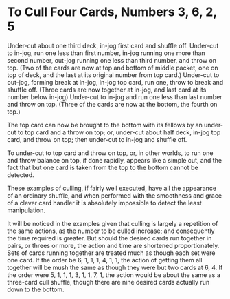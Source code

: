 # To Cull Four Cards, Numbers 3, 6, 2, 5

Under-cut about one third deck, in-jog first card and shuffle off. Under-cut to in-jog, run one less than first number, in-jog running one more than second number, out-jog running one less than third number, and throw on top. \(Two of the cards are now at top and bottom of middle packet,  one on top of deck, and the last at its original number from top card.\) Under-cut to out-jog, forming break at in-jog, in-jog top card, run one, throw to break and shuffle off. \(Three cards are now together at in-jog, and last card at its number below in-jog\) Under-cut to in-jog and run one less than last number and throw on top. \(Three of the cards are now at the bottom, the fourth on top.\)

The top card can now be brought to the bottom with its fellows by an under-cut to top card and a throw on top; or, under-cut about half deck, in-jog top card, and throw on top; then under-cut to in-jog and shuffle off.

To under-cut to top card and throw on top, or, in other worlds, to run one and throw balance on top, if done rapidly, appears like a simple cut, and the fact that but one card is taken from the top to the bottom cannot be detected.

These examples of culling, if fairly well executed, have all the appearance of an ordinary shuffle, and when performed with the smoothness and grace of a clever card handler it is absolutely impossible to detect the least manipulation.

It will be noticed in the examples given that culling is largely a repetition of the same actions, as the number to be culled increase; and consequently the time required is greater. But should the desired cards run together in pairs, or threes or more, the action and time are shortened proportionately. Sets of cards running together are treated much as though each set were one card. If the order be 6, 1, 1, 1, 4, 1, 1, the action of getting them all together will be mush the same as though they were but two cards at 6, 4. If the order were 5, 1, 1, 1, 3, 1, 1, 7, 1, the action would be about the same as a three-card cull shuffle, though there are nine desired cards actually run down to the bottom.

